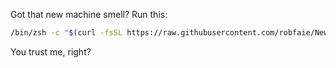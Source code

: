 Got that new machine smell? Run this:

```Zsh
/bin/zsh -c "$(curl -fsSL https://raw.githubusercontent.com/robfaie/New-Machine.zsh/main/New-Machine.zsh)"
```

You trust me, right?
